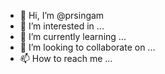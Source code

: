 - 👋 Hi, I’m @prsingam
- 👀 I’m interested in ...
- 🌱 I’m currently learning ...
- 💞️ I’m looking to collaborate on ...
- 📫 How to reach me ...

<!---
prsingam/prsingam is a ✨ special ✨ repository because its `README.md` (this file) appears on your GitHub profile.
You can click the Preview link to take a look at your changes.
--->
